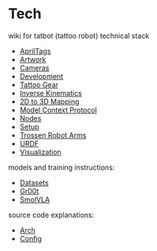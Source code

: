 # Tech

wiki for tatbot (tattoo robot) technical stack

- [AprilTags](wiki/apriltags.md)
- [Artwork](wiki/artwork.md)
- [Cameras](wiki/cameras.md)
- [Development](wiki/dev.md)
- [Tattoo Gear](wiki/gear.md)
- [Inverse Kinematics](wiki/kinematics.md)
- [2D to 3D Mapping](wiki/mapping.md)
- [Model Context Protocol](wiki/mcp.md)
- [Nodes](wiki/nodes.md)
- [Setup](wiki/setup.md)
- [Trossen Robot Arms](wiki/trossen.md)
- [URDF](wiki/urdf.md)
- [Visualization](wiki/viz.md)

models and training instructions:

- [Datasets](wiki/models/data.md)
- [Gr00t](wiki/models/gr00t.md)
- [SmolVLA](wiki/models/smolvla.md)

source code explanations:

- [Arch](src/arch.md)
- [Config](src/config.md)

